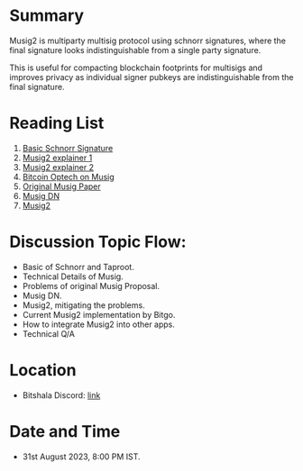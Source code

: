# Summary
Musig2 is multiparty multisig protocol using schnorr signatures, where the final signature looks indistinguishable from a single party signature.

This is useful for compacting blockchain footprints for multisigs and improves privacy as individual signer pubkeys are indistinguishable from the final signature.

# Reading List

1. [Basic Schnorr Signature](https://bitcoin-dev.blog/blog/schnorr-basics/)
2. [Musig2 explainer 1](https://youtu.be/Dzqj236cVHk)
3. [Musig2 explainer 2](https://youtu.be/b1MKnsQioGg)
4. [Bitcoin Optech on Musig](https://bitcoinops.org/en/newsletters/2023/08/16/)
5. [Original Musig Paper](https://eprint.iacr.org/2018/068)
6. [Musig DN](https://eprint.iacr.org/2020/1057)
7. [Musig2](https://eprint.iacr.org/2020/1261)

# Discussion Topic Flow:
- Basic of Schnorr and Taproot.
- Technical Details of Musig.
- Problems of original Musig Proposal.
- Musig DN.
- Musig2, mitigating the problems.
- Current Musig2 implementation by Bitgo.
- How to integrate Musig2 into other apps.
- Technical Q/A

# Location

- Bitshala Discord: [link](https://discord.gg/atjEPVTdsQ) 

# Date and Time
- 31st August 2023, 8:00 PM IST.